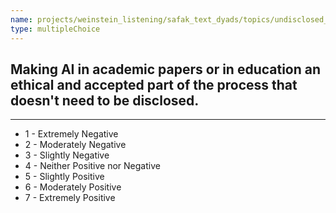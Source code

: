```yaml
---
name: projects/weinstein_listening/safak_text_dyads/topics/undisclosed_AI_survey.md
type: multipleChoice
---
```


## Making AI in academic papers or in education an ethical and accepted part of the process that doesn't need to be disclosed.

---

- 1 - Extremely Negative
- 2 - Moderately Negative
- 3 - Slightly Negative
- 4 - Neither Positive nor Negative
- 5 - Slightly Positive
- 6 - Moderately Positive
- 7 - Extremely Positive
